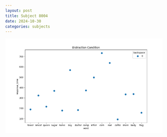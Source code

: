 ```yaml
---
layout: post
title: Subject 8004
date: 2024-10-30
categories: subjects
---
```


![](data/8004/run-29/8004_rt_acc_fuzzy_delay.png)
